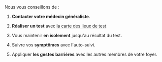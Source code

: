 Nous vous conseillons de :

1. **Contacter votre médecin généraliste**.

2. **Réaliser un test** avec [la carte des lieux de test](https://sante.fr/cartographie-depistage-covid)

3. Vous maintenir **en isolement** jusqu'au résultat du test.

4. Suivre vos **symptômes** avec l'auto-suivi.

5. Appliquer **les gestes barrières** avec les autres membres de votre foyer.
